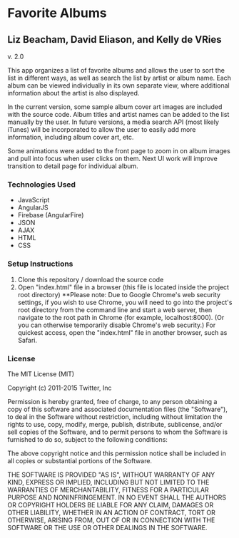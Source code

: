 # Favorite Albums
## Liz Beacham, David Eliason, and Kelly de VRies
v. 2.0

This app organizes a list of favorite albums and allows the user to sort the list in different ways, as well as search the list by artist or album name. Each album can be viewed individually in its own separate view, where additional information about the artist is also displayed.

In the current version, some sample album cover art images are included with the source code. Album titles and artist names can be added to the list manually by the user. In future versions, a media search API (most likely iTunes) will be incorporated to allow the user to easily add more information, including album cover art, etc.

Some animations were added to the front page to zoom in on album images and pull into focus when user clicks on them.  Next UI work will improve transition to detail page for individual album.

### Technologies Used

* JavaScript
* AngularJS
* Firebase (AngularFire)
* JSON
* AJAX
* HTML
* CSS

### Setup Instructions
1. Clone this repository / download the source code
2. Open "index.html" file in a browser (this file is located inside the project root directory)
**Please note: Due to Google Chrome's web security settings, if you wish to use Chrome, you will need to go into the project's root directory from the command line and start a web server, then navigate to the root path in Chrome (for example, localhost:8000). (Or you can otherwise temporarily disable Chrome's web security.) For quickest access, open the "index.html" file in another browser, such as Safari.

### License

The MIT License (MIT)

Copyright (c) 2011-2015 Twitter, Inc

Permission is hereby granted, free of charge, to any person obtaining a copy of this software and associated documentation files (the "Software"), to deal in the Software without restriction, including without limitation the rights to use, copy, modify, merge, publish, distribute, sublicense, and/or sell copies of the Software, and to permit persons to whom the Software is furnished to do so, subject to the following conditions:

The above copyright notice and this permission notice shall be included in all copies or substantial portions of the Software.

THE SOFTWARE IS PROVIDED "AS IS", WITHOUT WARRANTY OF ANY KIND, EXPRESS OR IMPLIED, INCLUDING BUT NOT LIMITED TO THE WARRANTIES OF MERCHANTABILITY, FITNESS FOR A PARTICULAR PURPOSE AND NONINFRINGEMENT. IN NO EVENT SHALL THE AUTHORS OR COPYRIGHT HOLDERS BE LIABLE FOR ANY CLAIM, DAMAGES OR OTHER LIABILITY, WHETHER IN AN ACTION OF CONTRACT, TORT OR OTHERWISE, ARISING FROM, OUT OF OR IN CONNECTION WITH THE SOFTWARE OR THE USE OR OTHER DEALINGS IN THE SOFTWARE.
